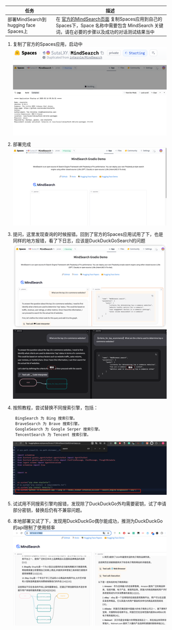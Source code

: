 
| 任务 | 描述 | 
| --- | --- | 
| 部署MindSearch到 hugging face Spaces上 | 在 [官方的MindSearch页面](https://huggingface.co/spaces/internlm/MindSearch) 复制Spaces应用到自己的Spaces下，Space 名称中需要包含 MindSearch 关键词，请在必要的步骤以及成功的对话测试结果当中 |
1. 复制了官方的Spaces应用，启动中
![img_1.png](img_1.png)
![img.png](img.png)
2. 部署完成
![img_2.png](img_2.png)
3. 提问，这里发现查询的时候报错。回到了官方的Spaces应用试用了下，也是同样的地方报错，看了下日志，应该是DuckDuckGoSearch的问题
![img_3.png](img_3.png)
![img_5.png](img_5.png)
4. 按照教程，尝试替换不同搜索引擎，包括：
   
        BingSearch 为 Bing 搜索引擎。
        BraveSearch 为 Brave 搜索引擎。
        GoogleSearch 为 Google Serper 搜索引擎。 
        TencentSearch 为 Tencent 搜索引擎。
   ![img_4.png](img_4.png)
5. 试试用不同搜索引擎均报错，发现除了DuckDuckGo外均需要密钥，试了申请部分密钥，替换后仍有不兼容问题。
6. 本地部署又试了下，发现用DuckDuckGo偶尔能成功，推测为DuckDuckGo的api限制了使用频率
![img_6.png](img_6.png)
        